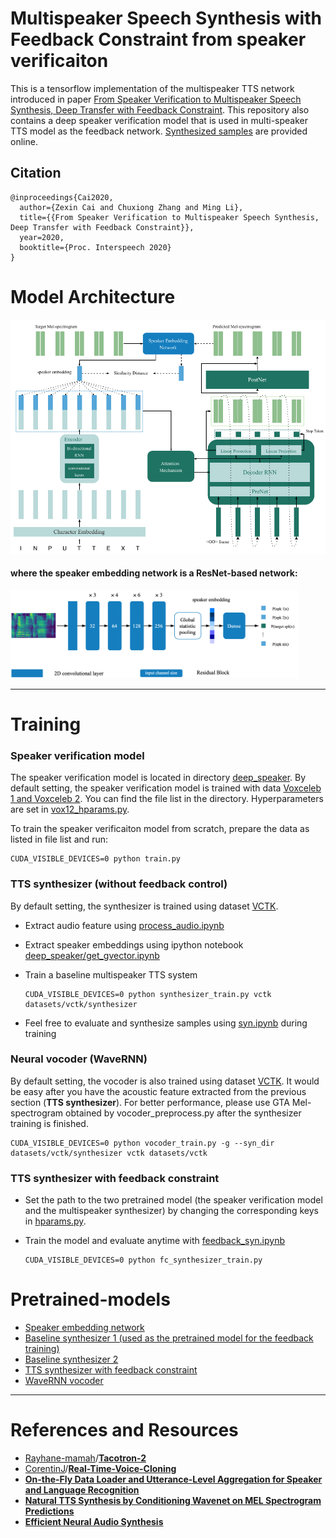 # Multispeaker Speech Synthesis with Feedback Constraint from speaker verificaiton

This is a tensorflow implementation of the multispeaker TTS network introduced in paper [From Speaker Verification to Multispeaker Speech Synthesis, Deep Transfer with Feedback Constraint](https://arxiv.org/abs/2005.04587). This repository also contains a deep speaker verification model that is used in multi-speaker TTS model as the feedback network. [Synthesized samples](https://caizexin.github.io/mlspk-syn-samples/index.html) are provided online.

## Citation

```
@inproceedings{Cai2020,
  author={Zexin Cai and Chuxiong Zhang and Ming Li},
  title={{From Speaker Verification to Multispeaker Speech Synthesis, Deep Transfer with Feedback Constraint}},
  year=2020,
  booktitle={Proc. Interspeech 2020}
}
```

# Model Architecture

<img src="Multi_TTS.pdf" style="zoom:70%;" />



#### where the speaker embedding network is a ResNet-based network:

<img src="resnet.png" style="zoom:45%;" />



---

# Training

### Speaker verification model

The speaker verification model is located in directory [deep_speaker](https://github.com/caizexin/tf_multispeakerTTS_fc/tree/main/deep_speaker). By default setting, the speaker verification model is trained with data [Voxceleb 1 and Voxceleb 2](http://www.robots.ox.ac.uk/~vgg/data/voxceleb/index.html). You can find the file list in the directory. Hyperparameters are set in [vox12_hparams.py](https://github.com/caizexin/tf_multispeakerTTS_fc/blob/main/deep_speaker/vox12_hparams.py). 

To train the speaker verificaiton model from scratch, prepare the data as listed in file list and run:

```shell
CUDA_VISIBLE_DEVICES=0 python train.py
```

### TTS synthesizer (without feedback control)

By default setting, the synthesizer is trained using dataset [VCTK](https://datashare.is.ed.ac.uk/handle/10283/3443). 

- Extract audio feature using [process_audio.ipynb](https://github.com/caizexin/tf_multispeakerTTS_fc/blob/main/process_audio.ipynb)

- Extract speaker embeddings using ipython notebook [deep_speaker/get_gvector.ipynb](https://github.com/caizexin/tf_multispeakerTTS_fc/blob/main/deep_speaker/get_gvector.ipynb)

- Train a baseline multispeaker TTS system

  ```shell
  CUDA_VISIBLE_DEVICES=0 python synthesizer_train.py vctk datasets/vctk/synthesizer
  ```

- Feel free to evaluate and synthesize samples using [syn.ipynb](https://github.com/caizexin/tf_multispeakerTTS_fc/blob/main/syn.ipynb) during training

### Neural vocoder (WaveRNN)

By default setting, the vocoder is also trained using dataset [VCTK](https://datashare.is.ed.ac.uk/handle/10283/3443). It would be easy after you have the acoustic feature extracted from the previous section (**TTS synthesizer**). For better performance, please use GTA Mel-spectrogram obtained by vocoder_preprocess.py after the synthesizer training is finished.

```shell
CUDA_VISIBLE_DEVICES=0 python vocoder_train.py -g --syn_dir datasets/vctk/synthesizer vctk datasets/vctk
```

### TTS synthesizer with feedback constraint

- Set the path to the two pretrained model (the speaker verification model and the multispeaker synthesizer) by changing the corresponding keys in [hparams.py](https://github.com/caizexin/tf_multispeakerTTS_fc/blob/main/feedback_synthesizer/hparams.py). 

- Train the model and evaluate anytime with [feedback_syn.ipynb](https://github.com/caizexin/tf_multispeakerTTS_fc/blob/main/feedback_syn.ipynb)

  ```shell
  CUDA_VISIBLE_DEVICES=0 python fc_synthesizer_train.py
  ```

# Pretrained-models

* [Speaker embedding network](https://github.com/caizexin/tf_multispeakerTTS_fc/tree/main/deep_speaker/vox12_resnet34_pretrain)
* [Baseline synthesizer 1 (used as the pretrained model for the feedback training)](https://drive.google.com/file/d/15f0TYQ0m2zUYZ5S9rAtFdqMFNFcODGpL/view?usp=sharing)
* [Baseline synthesizer 2](https://drive.google.com/file/d/1vDdpVAStHomfJWnegAXKPgZVCAhr2kOj/view?usp=sharing)
* [TTS synthesizer with feedback constraint](https://drive.google.com/file/d/1Bl5oSiXLHWpbK4ihtPBsFwTu90HoB1dL/view?usp=sharing)
* [WaveRNN vocoder](https://drive.google.com/file/d/1ekJQEyot63Nrfhak-kFAc-jTg6TVMuzX/view?usp=sharing)

---

# References and Resources

* [Rayhane-mamah](https://github.com/Rayhane-mamah)/**[Tacotron-2](https://github.com/Rayhane-mamah/Tacotron-2)**
* [CorentinJ](https://github.com/CorentinJ)/**[Real-Time-Voice-Cloning](https://github.com/CorentinJ/Real-Time-Voice-Cloning)**
* [**On-the-Fly Data Loader and Utterance-Level Aggregation for Speaker and Language Recognition**](https://ieeexplore.ieee.org/document/9036861)
* [**Natural TTS Synthesis by Conditioning Wavenet on MEL Spectrogram Predictions**](https://ieeexplore.ieee.org/document/8461368)
* [**Efficient Neural Audio Synthesis**](https://arxiv.org/abs/1802.08435)

